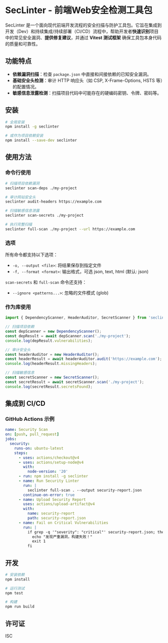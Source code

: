 # SecLinter - 前端Web安全检测工具包

SecLinter 是一个面向现代前端开发流程的安全扫描与防护工具包。它旨在集成到开发（Dev）和持续集成/持续部署（CI/CD）流程中，帮助开发者**快速识别**项目中的常见安全漏洞、**提供修复建议**，并通过 **Vitest 测试框架** 确保工具包本身代码的质量和可靠性。

## 功能特点

- **依赖漏洞扫描**：检查 `package.json` 中直接和间接依赖的已知安全漏洞。
- **基础安全头检测**：审计 HTTP 响应头（如 CSP, X-Frame-Options, HSTS 等）的配置情况。
- **敏感信息泄露检测**：扫描项目代码中可能存在的硬编码密钥、令牌、密码等。

## 安装

```bash
# 全局安装
npm install -g seclinter

# 或作为项目依赖安装
npm install --save-dev seclinter
```

## 使用方法

### 命令行使用

```bash
# 扫描项目依赖漏洞
seclinter scan-deps ./my-project

# 审计网站安全头
seclinter audit-headers https://example.com

# 扫描敏感信息泄露
seclinter scan-secrets ./my-project

# 执行完整扫描
seclinter full-scan ./my-project --url https://example.com
```

### 选项

所有命令都支持以下选项：

- `-o, --output <file>`: 将结果保存到指定文件
- `-f, --format <format>`: 输出格式，可选 json, text, html (默认: json)

`scan-secrets` 和 `full-scan` 命令还支持：

- `--ignore <patterns...>`: 忽略的文件模式 (glob)

### 作为库使用

```javascript
import { DependencyScanner, HeaderAuditor, SecretScanner } from 'seclinter';

// 扫描项目依赖
const depScanner = new DependencyScanner();
const depResult = await depScanner.scan('./my-project');
console.log(depResult.vulnerabilities);

// 审计安全头
const headerAuditor = new HeaderAuditor();
const headerResult = await headerAuditor.audit('https://example.com');
console.log(headerResult.missingHeaders);

// 扫描敏感信息
const secretScanner = new SecretScanner();
const secretResult = await secretScanner.scan('./my-project');
console.log(secretResult.secretsFound);
```

## 集成到 CI/CD

### GitHub Actions 示例

```yaml
name: Security Scan
on: [push, pull_request]
jobs:
  security:
    runs-on: ubuntu-latest
    steps:
      - uses: actions/checkout@v4
      - uses: actions/setup-node@v4
        with:
          node-version: '20'
      - run: npm install -g seclinter
      - name: Run Security Linter
        run: |
          seclinter full-scan . --output security-report.json
        continue-on-error: true
      - name: Upload Security Report
        uses: actions/upload-artifact@v4
        with:
          name: security-report
          path: security-report.json
      - name: Fail on Critical Vulnerabilities
        run: |
          if grep -q '"severity": "critical"' security-report.json; then
            echo "发现严重漏洞，构建失败！"
            exit 1
          fi
```

## 开发

```bash
# 安装依赖
npm install

# 运行测试
npm test

# 构建
npm run build
```

## 许可证

ISC
